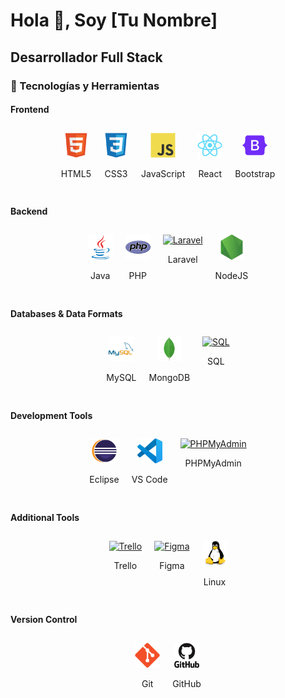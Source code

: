 # Hola 👋, Soy [Tu Nombre]

## Desarrollador Full Stack

### 🔧 Tecnologías y Herramientas

#### Frontend

<div style="display: flex; flex-wrap: wrap; justify-content: center;">
  <div style="margin: 10px; text-align: center;">
    <a href="https://developer.mozilla.org/en-US/docs/Web/HTML" target="_blank" rel="noreferrer">
      <img src="https://raw.githubusercontent.com/devicons/devicon/master/icons/html5/html5-original.svg" alt="HTML5" width="40" height="40"/>
    </a>
    <p>HTML5</p>
  </div>
  <div style="margin: 10px; text-align: center;">
    <a href="https://developer.mozilla.org/en-US/docs/Web/CSS" target="_blank" rel="noreferrer">
      <img src="https://raw.githubusercontent.com/devicons/devicon/master/icons/css3/css3-original.svg" alt="CSS3" width="40" height="40"/>
    </a>
    <p>CSS3</p>
  </div>
  <div style="margin: 10px; text-align: center;">
    <a href="https://developer.mozilla.org/en-US/docs/Web/JavaScript" target="_blank" rel="noreferrer">
      <img src="https://raw.githubusercontent.com/devicons/devicon/master/icons/javascript/javascript-original.svg" alt="JavaScript" width="40" height="40"/>
    </a>
    <p>JavaScript</p>
  </div>
  <div style="margin: 10px; text-align: center;">
    <a href="https://reactjs.org/" target="_blank" rel="noreferrer">
      <img src="https://raw.githubusercontent.com/devicons/devicon/master/icons/react/react-original.svg" alt="React" width="40" height="40"/>
    </a>
    <p>React</p>
  </div>
  <div style="margin: 10px; text-align: center;">
    <a href="https://getbootstrap.com" target="_blank" rel="noreferrer">
      <img src="https://raw.githubusercontent.com/devicons/devicon/master/icons/bootstrap/bootstrap-plain.svg" alt="Bootstrap" width="40" height="40"/>
    </a>
    <p>Bootstrap</p>
  </div>
</div>

#### Backend

<div style="display: flex; flex-wrap: wrap; justify-content: center;">
  <div style="margin: 10px; text-align: center;">
    <a href="https://www.java.com" target="_blank" rel="noreferrer">
      <img src="https://raw.githubusercontent.com/devicons/devicon/master/icons/java/java-original.svg" alt="Java" width="40" height="40"/>
    </a>
    <p>Java</p>
  </div>
  <div style="margin: 10px; text-align: center;">
    <a href="https://www.php.net/" target="_blank" rel="noreferrer">
      <img src="https://raw.githubusercontent.com/devicons/devicon/master/icons/php/php-original.svg" alt="PHP" width="40" height="40"/>
    </a>
    <p>PHP</p>
  </div>
  <div style="margin: 10px; text-align: center;">
    <a href="https://laravel.com" target="_blank" rel="noreferrer">
      <img src="https://laravel.com/img/logomark.min.svg" alt="Laravel" width="40" height="40"/>
    </a>
    <p>Laravel</p>
  </div>
  <div style="margin: 10px; text-align: center;">
    <a href="https://nodejs.org/" target="_blank" rel="noreferrer">
      <img src="https://raw.githubusercontent.com/devicons/devicon/master/icons/nodejs/nodejs-original.svg" alt="NodeJS" width="40" height="40"/>
    </a>
    <p>NodeJS</p>
  </div>
</div>

#### Databases & Data Formats

<div style="display: flex; flex-wrap: wrap; justify-content: center;">
  <div style="margin: 10px; text-align: center;">
    <a href="https://www.mysql.com/" target="_blank" rel="noreferrer">
      <img src="https://raw.githubusercontent.com/devicons/devicon/master/icons/mysql/mysql-original-wordmark.svg" alt="MySQL" width="40" height="40"/>
    </a>
    <p>MySQL</p>
  </div>
  <div style="margin: 10px; text-align: center;">
    <a href="https://www.mongodb.com/" target="_blank" rel="noreferrer">
      <img src="https://raw.githubusercontent.com/devicons/devicon/master/icons/mongodb/mongodb-original.svg" alt="MongoDB" width="40" height="40"/>
    </a>
    <p>MongoDB</p>
  </div>
  <div style="margin: 10px; text-align: center;">
    <a href="https://en.wikipedia.org/wiki/SQL" target="_blank" rel="noreferrer">
      <img src="https://img.icons8.com/color/48/000000/database.png" alt="SQL" width="40" height="40"/>
    </a>
    <p>SQL</p>
  </div>
</div>

#### Development Tools

<div style="display: flex; flex-wrap: wrap; justify-content: center;">
  <div style="margin: 10px; text-align: center;">
    <a href="https://www.eclipse.org/" target="_blank" rel="noreferrer">
      <img src="https://raw.githubusercontent.com/devicons/devicon/master/icons/eclipse/eclipse-original.svg" alt="Eclipse" width="40" height="40"/>
    </a>
    <p>Eclipse</p>
  </div>
  <div style="margin: 10px; text-align: center;">
    <a href="https://code.visualstudio.com/" target="_blank" rel="noreferrer">
      <img src="https://raw.githubusercontent.com/devicons/devicon/master/icons/vscode/vscode-original.svg" alt="Visual Studio Code" width="40" height="40"/>
    </a>
    <p>VS Code</p>
  </div>
  <div style="margin: 10px; text-align: center;">
    <a href="https://www.phpmyadmin.net/" target="_blank" rel="noreferrer">
      <img src="https://www.phpmyadmin.net/static/images/logo.png" alt="PHPMyAdmin" width="40" height="40"/>
    </a>
    <p>PHPMyAdmin</p>
  </div>
</div>

#### Additional Tools

<div style="display: flex; flex-wrap: wrap; justify-content: center;">
  <div style="margin: 10px; text-align: center;">
    <a href="https://trello.com/" target="_blank" rel="noreferrer">
      <img src="https://cdn.jsdelivr.net/gh/devicons/devicon/icons/trello/trello-original.svg" alt="Trello" width="40" height="40"/>
    </a>
    <p>Trello</p>
  </div>
  <div style="margin: 10px; text-align: center;">
    <a href="https://www.figma.com/" target="_blank" rel="noreferrer">
      <img src="https://cdn.jsdelivr.net/gh/devicons/devicon/icons/figma/figma-original.svg" alt="Figma" width="40" height="40"/>
    </a>
    <p>Figma</p>
  </div>
  <div style="margin: 10px; text-align: center;">
    <a href="https://www.linux.org/" target="_blank" rel="noreferrer">
      <img src="https://raw.githubusercontent.com/devicons/devicon/master/icons/linux/linux-original.svg" alt="Linux" width="40" height="40"/>
    </a>
    <p>Linux</p>
  </div>
</div>

#### Version Control

<div style="display: flex; flex-wrap: wrap; justify-content: center;">
  <div style="margin: 10px; text-align: center;">
    <a href="https://git-scm.com/" target="_blank" rel="noreferrer">
      <img src="https://raw.githubusercontent.com/devicons/devicon/master/icons/git/git-original.svg" alt="Git" width="40" height="40"/>
    </a>
    <p>Git</p>
  </div>
  <div style="margin: 10px; text-align: center;">
    <a href="https://github.com/" target="_blank" rel="noreferrer">
      <img src="https://raw.githubusercontent.com/devicons/devicon/master/icons/github/github-original-wordmark.svg" alt="GitHub" width="40" height="40"/>
    </a>
    <p>GitHub</p>
  </div>
</div>
